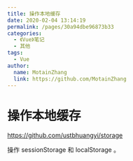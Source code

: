 ```yaml
---
title: 操作本地缓存
date: 2020-02-04 13:14:19
permalink: /pages/30a94dbe96873b33
categories:
  - 《Vue》笔记
  - 其他
tags:
  - Vue
author:
  name: MotainZhang
  link: https://github.com/MotainZhang
---
```

# 操作本地缓存

<https://github.com/ustbhuangyi/storage>

操作 sessionStorage 和 localStorage 。
